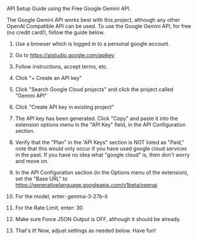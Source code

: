 API Setup Guide using the Free Google Gemini API.

The Google Gemini API works best with this project, although any other OpenAI Compatible API can be used. To use the Google Gemini API, for free (no credit card!), follow the guide below.

1. Use a browser which is logged in to a personal google account.

2. Go to https://aistudio.google.com/apikey

3. Follow instructions, accept terms, etc.

4. Click "+ Create an API key"

5. Click "Search Google Cloud projects" and click the project called "Gemini API"

6. Click "Create API key in existing project"

7. The API key has been generated. Click "Copy" and paste it into the extension options menu in the "API Key" field, in the API Configuration section.

8. Verify that the "Plan" in the 'API Keys" section is NOT listed as "Paid," note that this would only occur if you have used google cloud services in the past. If you have no idea what "google cloud" is, then don't worry and move on.

9. In the API Configuration section (in the Options menu of the extension), set the "Base URL" to https://generativelanguage.googleapis.com/v1beta/openai

10. For the model, enter: gemma-3-27b-it

11. For the Rate Limit, enter: 30

12. Make sure Force JSON Output is OFF, although it should be already.

13. That's it! Now, adjust settings as needed below. Have fun!